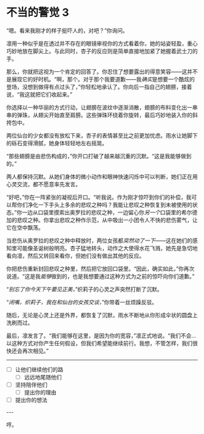 # 不当的警觉 3

“嗯。看来我刚才的样子挺吓人的，对吧？”你询问。

凛用一种似乎是在透过并不存在的眼镜审视你的方式看着你，她的站姿轻盈，重心巧妙地放在脚尖上。与此同时，杏子的反应则是简单直接地加紧了她握着武士刀的手。

那么，你就把这视为一个肯定的回答了。你忍住了想要露出的得意笑容——这并不是展现它的好时机。“啊，那个。对于那个我要道歉——我*确实*是想要一个酷炫的登场，没想到做得有点过头了，”你轻松地承认了。你向后一指自己的翅膀，接着说，“我这就把它们收起来。”

你选择以一种华丽的方式行动，让翅膀在波纹中逐渐消散，翅膀的布料变化出一串串的弹珠，从翅尖开始直至肩膀。这些弹珠环绕着你旋转，最后巧妙地装入你的斜挎包中。

两位仙台的少女都没有放松下来，杏子的表情甚至比之前更加忧虑。雨水让她脚下的砾石变得滑腻，她身体轻轻地左右摇晃。

“那些翅膀是由悲伤构成的，”你开口打破了越来越沉重的沉默。“这是我能够做到的。”

两人都保持沉默。从她们身体的微小动作和眼神快速闪烁中可以判断，她们正在用心灵交流，都不愿意率先发言。

“好吧，”你在一阵紧张的凝视后开口。“听我说。作为刚才惊吓到你们的补偿，我可以帮你们净化一下手头上多余的悲叹之种吗？我能让悲叹之种恢复到未被使用的状态。”你一边从口袋里摸索出奥罗拉的悲叹之种，一边留心你*另一个*口袋里的希尔德加的悲叹之种。你拿出悲叹之种作示范，从中吸出一小团令人不快的悲伤雾气，让它在空中飘荡。

当悲伤从奥罗拉的悲叹之种中释放时，两位女孩都*突然动了一下*——这在她们的感知里可能像圣诞树般明亮。杏子猛地转头，动作之大使得水花飞溅，她先是急切地看向凛，然后又转回来看你，但她们没有做出其他的反应。

你把悲伤重新封回悲叹之种里，然后把它放回口袋里。“因此，确实如此，”你再次说道。“这是我*能够*做到的，也是我想要通过这种方式为之前的惊吓向你们道歉。”

“*别忘了你今天下午要见正美，*”织莉子的心灵之声突然打断了沉默。

“*闭嘴，织莉子，我在和仙台的女孩交谈，*”你带着一丝烦躁反驳。

随后，无论是心灵上还是外界，都恢复了沉默，雨水不断地从你形成伞状的圆盘上洗刷而过。

最后，凛发言了。“我们能够在这里，是因为你的宽容，”凛正式地说。“我们不会...以这种方式对你产生任何假设，但我们希望能继续前行。我想，不管怎样，我们很快还会再次相见。”

---

- [ ] 让他们继续他们的路
  - [ ] 远远地尾随他们
- [ ] 坚持陪伴他们
  - [ ] 提出你的理由
- [ ] 提出你的想法

---​

哼。
